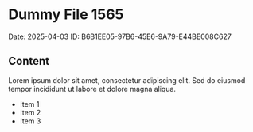 # Dummy File 1565

Date: 2025-04-03
ID: B6B1EE05-97B6-45E6-9A79-E44BE008C627

## Content

Lorem ipsum dolor sit amet, consectetur adipiscing elit.
Sed do eiusmod tempor incididunt ut labore et dolore magna aliqua.

* Item 1
* Item 2
* Item 3
